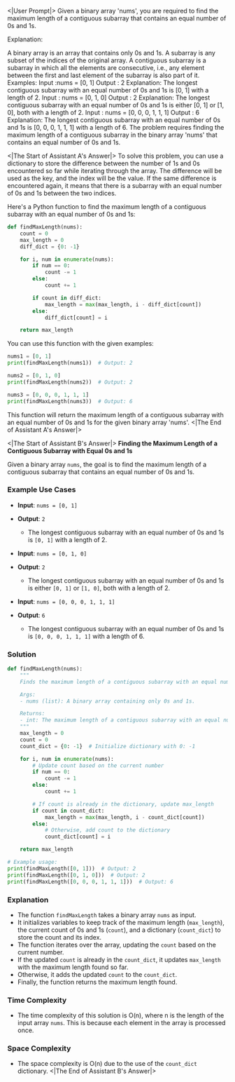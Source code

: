 <|User Prompt|>
Given a binary array 'nums', you are required to find the maximum length of a contiguous subarray that contains an equal number of 0s and 1s.

Explanation:

A binary array is an array that contains only 0s and 1s.
A subarray is any subset of the indices of the original array.
A contiguous subarray is a subarray in which all the elements are consecutive, i.e., any element between the first and last element of the subarray is also part of it.
Examples:
Input :nums = [0, 1]
Output : 2
Explanation: The longest contiguous subarray with an equal number of 0s and 1s is [0, 1] with a length of 2.
Input : nums = [0, 1, 0]
Output : 2
Explanation: The longest contiguous subarray with an equal number of 0s and 1s is either [0, 1] or [1, 0], both with a length of 2.
Input : nums = [0, 0, 0, 1, 1, 1]
Output : 6
Explanation: The longest contiguous subarray with an equal number of 0s and 1s is [0, 0, 0, 1, 1, 1] with a length of 6.
The problem requires finding the maximum length of a contiguous subarray in the binary array 'nums' that contains an equal number of 0s and 1s.

<|The Start of Assistant A's Answer|>
To solve this problem, you can use a dictionary to store the difference between the number of 1s and 0s encountered so far while iterating through the array. The difference will be used as the key, and the index will be the value. If the same difference is encountered again, it means that there is a subarray with an equal number of 0s and 1s between the two indices.

Here's a Python function to find the maximum length of a contiguous subarray with an equal number of 0s and 1s:

```python
def findMaxLength(nums):
    count = 0
    max_length = 0
    diff_dict = {0: -1}

    for i, num in enumerate(nums):
        if num == 0:
            count -= 1
        else:
            count += 1

        if count in diff_dict:
            max_length = max(max_length, i - diff_dict[count])
        else:
            diff_dict[count] = i

    return max_length
```

You can use this function with the given examples:

```python
nums1 = [0, 1]
print(findMaxLength(nums1))  # Output: 2

nums2 = [0, 1, 0]
print(findMaxLength(nums2))  # Output: 2

nums3 = [0, 0, 0, 1, 1, 1]
print(findMaxLength(nums3))  # Output: 6
```

This function will return the maximum length of a contiguous subarray with an equal number of 0s and 1s for the given binary array 'nums'.
<|The End of Assistant A's Answer|>

<|The Start of Assistant B's Answer|>
**Finding the Maximum Length of a Contiguous Subarray with Equal 0s and 1s**

Given a binary array `nums`, the goal is to find the maximum length of a contiguous subarray that contains an equal number of 0s and 1s.

### Example Use Cases

- **Input**: `nums = [0, 1]`
- **Output**: `2`
  - The longest contiguous subarray with an equal number of 0s and 1s is `[0, 1]` with a length of 2.

- **Input**: `nums = [0, 1, 0]`
- **Output**: `2`
  - The longest contiguous subarray with an equal number of 0s and 1s is either `[0, 1]` or `[1, 0]`, both with a length of 2.

- **Input**: `nums = [0, 0, 0, 1, 1, 1]`
- **Output**: `6`
  - The longest contiguous subarray with an equal number of 0s and 1s is `[0, 0, 0, 1, 1, 1]` with a length of 6.

### Solution

```python
def findMaxLength(nums):
    """
    Finds the maximum length of a contiguous subarray with an equal number of 0s and 1s.

    Args:
    - nums (list): A binary array containing only 0s and 1s.

    Returns:
    - int: The maximum length of a contiguous subarray with an equal number of 0s and 1s.
    """
    max_length = 0
    count = 0
    count_dict = {0: -1}  # Initialize dictionary with 0: -1

    for i, num in enumerate(nums):
        # Update count based on the current number
        if num == 0:
            count -= 1
        else:
            count += 1

        # If count is already in the dictionary, update max_length
        if count in count_dict:
            max_length = max(max_length, i - count_dict[count])
        else:
            # Otherwise, add count to the dictionary
            count_dict[count] = i

    return max_length

# Example usage:
print(findMaxLength([0, 1]))  # Output: 2
print(findMaxLength([0, 1, 0]))  # Output: 2
print(findMaxLength([0, 0, 0, 1, 1, 1]))  # Output: 6
```

### Explanation

- The function `findMaxLength` takes a binary array `nums` as input.
- It initializes variables to keep track of the maximum length (`max_length`), the current count of 0s and 1s (`count`), and a dictionary (`count_dict`) to store the count and its index.
- The function iterates over the array, updating the `count` based on the current number.
- If the updated `count` is already in the `count_dict`, it updates `max_length` with the maximum length found so far.
- Otherwise, it adds the updated `count` to the `count_dict`.
- Finally, the function returns the maximum length found.

### Time Complexity

- The time complexity of this solution is O(n), where n is the length of the input array `nums`. This is because each element in the array is processed once.

### Space Complexity

- The space complexity is O(n) due to the use of the `count_dict` dictionary.
<|The End of Assistant B's Answer|>